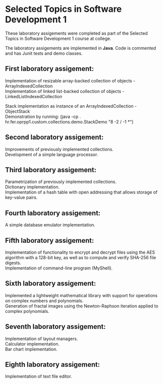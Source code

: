 # Selected Topics in Software Development 1

These laboratory assigements were completed as part of the Selected Topics in Software Development 1 course at college.

The laboratory assigements are implemented in **Java**.
Code is commented and has Junit tests and demo classes.


## First laboratory assigement: 
Implementation of resizable array-backed collection of objects - ArrayIndexedCollection  
Implementation of linked list-backed collection of objects - LinkedListIndexedCollection

Stack implementation as instance of an ArrayIndexedCollection - ObjectStack  
Demonstration by running: 
(java -cp . hr.fer.oprpp1.custom.collections.demo.StackDemo "8 -2 / -1 *")

## Second laboratory assigement: 
Improvements of previously implemented collections.  
Development of a simple language processor.

## Third laboratory assigement: 
Parametrization of previously implemented collections.  
Dictionary implementation.  
Implementation of a hash table with open addressing that allows storage of key-value pairs.

## Fourth laboratory assigement: 
A simple database emulator implementation.

## Fifth laboratory assigement: 
Implementation of functionality to encrypt and decrypt files using the AES algorithm with a 128-bit key, as well as to compute and verify SHA-256 file digests.  
Implementation of command-line program (MyShell).

## Sixth laboratory assigement: 
Implemented a lightweight mathematical library with support for operations on complex numbers and polynomials.  
Generation of fractal images using the Newton-Raphson iteration applied to complex polynomials.

## Seventh laboratory assigement: 
Implementation of layout managers.  
Calculator implementation.  
Bar chart implementation.

## Eighth laboratory assigement: 
Implementation of text file editor.
